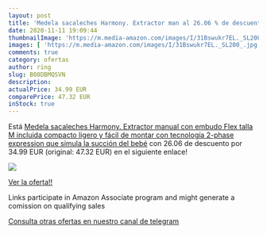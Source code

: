 ```yaml
---
layout: post
title: 'Medela sacaleches Harmony. Extractor man al 26.06 % de descuento'
date: 2020-11-11 19:09:44
thumbnailImage: 'https://m.media-amazon.com/images/I/31Bswukr7EL._SL200_.jpg'
images: [ 'https://m.media-amazon.com/images/I/31Bswukr7EL._SL200_.jpg' ]
comments: true
category: ofertas
author: ring
slug: B08DBMQSVN
description:
actualPrice: 34.99 EUR
comparePrice: 47.32 EUR
inStock: true
---
```


Está [Medela sacaleches Harmony. Extractor manual con embudo Flex  talla M incluida  compacto  ligero y fácil de montar con tecnología 2-phase expression que simula la succión del bebé](https://www.amazon.es/dp/B08DBMQSVN/?tag=redken-21) con 26.06 de descuento por 34.99 EUR (original: 47.32 EUR) en el siguiente enlace!

[![](https://m.media-amazon.com/images/I/31Bswukr7EL._SL200_.jpg)](https://www.amazon.es/dp/B08DBMQSVN/?tag=redken-21)

[Ver la oferta!!](https://www.amazon.es/dp/B08DBMQSVN/?tag=redken-21)

Links participate in Amazon Associate program and might generate a comission on qualifying sales

[Consulta otras ofertas en nuestro canal de telegram](https://t.me/s/ofertas25)
